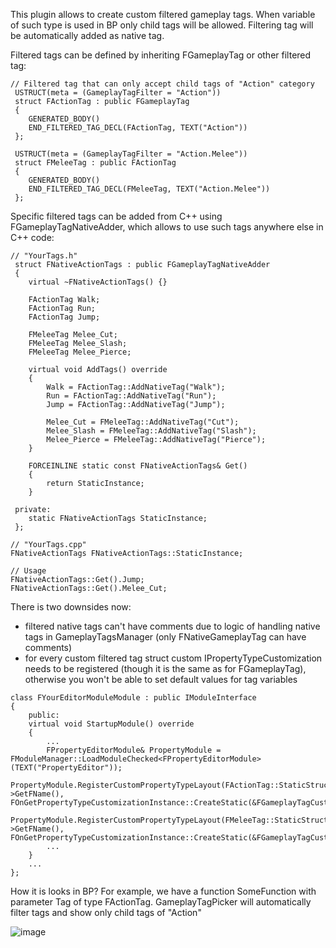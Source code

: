 This plugin allows to create custom filtered gameplay tags. When variable of such type is used in BP only child tags will be allowed.
Filtering tag will be automatically added as native tag.

Filtered tags can be defined by inheriting FGameplayTag or other filtered tag:

```
// Filtered tag that can only accept child tags of "Action" category
 USTRUCT(meta = (GameplayTagFilter = "Action"))
 struct FActionTag : public FGameplayTag
 {
 	GENERATED_BODY()
 	END_FILTERED_TAG_DECL(FActionTag, TEXT("Action"))
 };

 USTRUCT(meta = (GameplayTagFilter = "Action.Melee"))
 struct FMeleeTag : public FActionTag
 {
 	GENERATED_BODY()
 	END_FILTERED_TAG_DECL(FMeleeTag, TEXT("Action.Melee"))
 };
```

Specific filtered tags can be added from C++ using FGameplayTagNativeAdder, which allows to use such tags anywhere else in C++ code:

```
// "YourTags.h"
 struct FNativeActionTags : public FGameplayTagNativeAdder
 {
 	virtual ~FNativeActionTags() {}
 	
 	FActionTag Walk;
 	FActionTag Run;
 	FActionTag Jump;

 	FMeleeTag Melee_Cut;
 	FMeleeTag Melee_Slash;
 	FMeleeTag Melee_Pierce;
 	
 	virtual void AddTags() override
 	{
 		Walk = FActionTag::AddNativeTag("Walk");
 		Run = FActionTag::AddNativeTag("Run");
 		Jump = FActionTag::AddNativeTag("Jump");

 		Melee_Cut = FMeleeTag::AddNativeTag("Cut");
 		Melee_Slash = FMeleeTag::AddNativeTag("Slash");
 		Melee_Pierce = FMeleeTag::AddNativeTag("Pierce");
 	}

 	FORCEINLINE static const FNativeActionTags& Get()
 	{
 		return StaticInstance;
 	}

 private:
 	static FNativeActionTags StaticInstance;
 };

// "YourTags.cpp"
FNativeActionTags FNativeActionTags::StaticInstance;

// Usage
FNativeActionTags::Get().Jump;
FNativeActionTags::Get().Melee_Cut;
```

There is two downsides now: 
 - filtered native tags can't have comments due to logic of handling native tags in GameplayTagsManager (only FNativeGameplayTag can have comments)
 - for every custom filtered tag struct custom IPropertyTypeCustomization needs to be registered (though it is the same as for FGameplayTag), otherwise you won't be able to set default values for tag variables
```
class FYourEditorModuleModule : public IModuleInterface
{
	public:
	virtual void StartupModule() override
	{
		...
		FPropertyEditorModule& PropertyModule = FModuleManager::LoadModuleChecked<FPropertyEditorModule>(TEXT("PropertyEditor"));
		PropertyModule.RegisterCustomPropertyTypeLayout(FActionTag::StaticStruct()->GetFName(), FOnGetPropertyTypeCustomizationInstance::CreateStatic(&FGameplayTagCustomizationPublic::MakeInstance));
		PropertyModule.RegisterCustomPropertyTypeLayout(FMeleeTag::StaticStruct()->GetFName(), FOnGetPropertyTypeCustomizationInstance::CreateStatic(&FGameplayTagCustomizationPublic::MakeInstance));
 	 	...
	}
	...
};
```


How it is looks in BP?
For example, we have a function SomeFunction with parameter Tag of type FActionTag. GameplayTagPicker will automatically filter tags and show only child tags of "Action"

![image](https://github.com/MaksymKapelianovych/FilteredGameplayTags/assets/48297221/80405499-d1bc-495d-bd50-ece2667c2a02)


